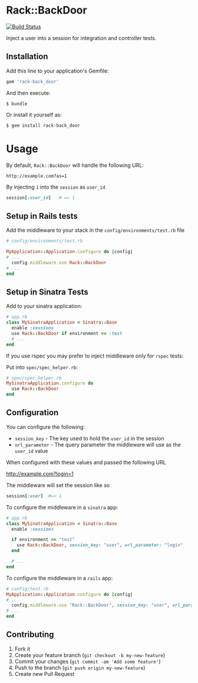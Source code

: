 # Rack::BackDoor

[![Build
Status](https://travis-ci.org/seanpdoyle/rack-back_door.svg)](https://travis-ci.org/seanpdoyle/rack-back_door)

Inject a user into a session for integration and controller tests.

## Installation

Add this line to your application's Gemfile:

```ruby
gem 'rack-back_door'
```

And then execute:

```console
$ bundle
```

Or install it yourself as:

```console
$ gem install rack-back_door
```

# Usage

By default, `Rack::BackDoor` will handle the following URL:

```
http://example.com?as=1
```

By injecting `1` into the `session` as `user_id`

```ruby
session[:user_id]   # => 1
```

## Setup in Rails tests

Add the middleware to your stack in the `config/environments/test.rb` file

```ruby
# config/environments/test.rb

MyApplication::Application.configure do |config|
# ...
  config.middleware.use Rack::BackDoor
# ...
end
```

## Setup in Sinatra Tests

Add to your sinatra application:

```ruby
# app.rb
class MySinatraApplication < Sinatra::Base
  enable :sessions
  use Rack::BackDoor if environment == :test
  # ...
end
```

If you use rspec you may prefer to inject middleware only for `rspec` tests:

Put into `spec/spec_helper.rb`:

```ruby
# spec/spec_helper.rb
MySinatraApplication.configure do
  use Rack::BackDoor
end
```

## Configuration

You can configure the following:

* `session_key` - The key used to hold the `user_id` in the session
* `url_parameter` - The query parameter the middleware will use as the `user_id` value

 When configured with these values and passed the following URL

   http://example.com?login=1

 The middleware will set the session like so

```ruby
session[:user]  #=> 1
```

To configure the middleware in a `sinatra` app:

```ruby
# app.rb
class MySinatraApplication < Sinatra::Base
  enable :sessions

  if environment == "test"
    use Rack::BackDoor, session_key: "user", url_parameter: "login"
  end

  # ...
end
```

To configure the middleware in a `rails` app:

```ruby
# config/test.rb
MyApplication::Application.configure do |config|
# ...
  config.middleware.use "Rack::BackDoor", session_key: "user", url_parameter: "login"
# ...
end
```

## Contributing

1. Fork it
2. Create your feature branch (`git checkout -b my-new-feature`)
3. Commit your changes (`git commit -am 'Add some feature'`)
4. Push to the branch (`git push origin my-new-feature`)
5. Create new Pull Request
